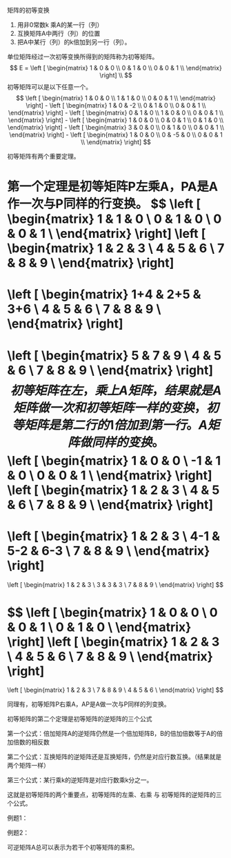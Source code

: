 矩阵的初等变换

1. 用非0常数k 乘A的某一行（列）
2. 互换矩阵A中两行（列）的位置
3. 把A中某行（列）的k倍加到另一行（列）。

单位矩阵经过一次初等变换所得到的矩阵称为初等矩阵。
$$
E = 
\left [
\begin{matrix}
1  & 0  & 0   \\
0 & 1  & 0   \\ 
0  & 0 & 1   \\
\end{matrix}
\right] \\
$$
初等矩阵可以是以下任意一个。
$$
\left [
\begin{matrix}
1  & 0  & 0   \\
1 & 1  & 0   \\ 
0  & 0 & 1   \\
\end{matrix}
\right] -
\left [
\begin{matrix}
1  & 0  & -2   \\
0 & 1  & 0   \\ 
0  & 0 & 1   \\
\end{matrix}
\right] -
\left [
\begin{matrix}
0  & 1  & 0   \\
1 & 0  & 0   \\ 
0  & 0 & 1   \\
\end{matrix}
\right] -
\left [
\begin{matrix}
1  & 0  & 0   \\
0 & 0  & 1   \\ 
0  & 1 & 0   \\
\end{matrix}
\right] -
\left [
\begin{matrix}
3  & 0  & 0   \\
0 & 1  & 0   \\ 
0  & 0 & 1   \\
\end{matrix}
\right] -
\left [
\begin{matrix}
1  & 0  & 0   \\
0 & -5  & 0   \\ 
0  & 0 & 1   \\
\end{matrix}
\right] 
$$


初等矩阵有两个重要定理。

第一个定理是初等矩阵P左乘A，PA是A作一次与P同样的行变换。
$$
\left [
\begin{matrix}
1  & 1  & 0   \\
0 & 1  & 0   \\ 
0  & 0 & 1   \\
\end{matrix}
\right] 
\left [
\begin{matrix}
1  & 2 & 3   \\
4 & 5  & 6   \\ 
7  & 8 & 9   \\
\end{matrix}
\right] 
= 
\left [
\begin{matrix}
1+4  & 2+5  & 3+6   \\
4 & 5  & 6   \\ 
7  & 8 & 9   \\
\end{matrix}
\right] 
=
\left [
\begin{matrix}
5  & 7  & 9   \\
4 & 5  & 6   \\ 
7  & 8 & 9   \\
\end{matrix}
\right]
$$
初等矩阵在左，乘上A矩阵，结果就是A矩阵做一次和初等矩阵一样的变换，初等矩阵是第二行的1倍加到第一行。A矩阵做同样的变换。
$$
\left [
\begin{matrix}
1  & 0  & 0   \\
-1 & 1  & 0   \\ 
0  & 0 & 1   \\
\end{matrix}
\right] 
\left [
\begin{matrix}
1  & 2 & 3   \\
4 & 5  & 6   \\ 
7  & 8 & 9   \\
\end{matrix}
\right] 
= 
\left [
\begin{matrix}
1  & 2  & 3   \\
4-1 & 5-2 & 6-3   \\ 
7  & 8 & 9   \\
\end{matrix}
\right] 
=
\left [
\begin{matrix}
1  & 2  & 3   \\
3 & 3  & 3   \\ 
7  & 8 & 9   \\
\end{matrix}
\right]
$$

$$
\left [
\begin{matrix}
1  & 0  & 0   \\
0 & 0  & 1   \\ 
0  & 1 & 0   \\
\end{matrix}
\right] 
\left [
\begin{matrix}
1  & 2 & 3   \\
4 & 5  & 6   \\ 
7  & 8 & 9   \\
\end{matrix}
\right] 
= 
\left [
\begin{matrix}
1  & 2  & 3   \\
7  & 8 & 9   \\
4 & 5  & 6   \\ 
\end{matrix}
\right]
$$



同理有，初等矩阵P右乘A，AP是A做一次与P同样的列变换。









初等矩阵的第二个定理是初等矩阵的逆矩阵的三个公式

第一个公式：倍加矩阵A的逆矩阵仍然是一个倍加矩阵B，B的倍加倍数等于A的倍加倍数的相反数





第二个公式：互换矩阵的逆矩阵还是互换矩阵，仍然是对应行数互换。（结果就是两个矩阵一样）





第三个公式：某行乘k的逆矩阵是对应行数乘k分之一。







这就是初等矩阵的两个重要点，初等矩阵的左乘、右乘 与 初等矩阵的逆矩阵的三个公式。



例题1：



例题2：







可逆矩阵A总可以表示为若干个初等矩阵的乘积。